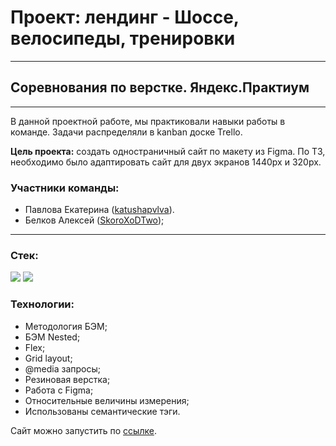 # Проект: лендинг - Шоссе, велосипеды, тренировки #
------
## Соревнования по верстке. Яндекс.Практиум ##
------
В данной проектной работе, мы практиковали навыки работы в команде. Задачи распределяли в kanban доске Trello.

__Цель проекта:__ создать одностраничный сайт по макету из Figma.
По ТЗ, необходимо было адаптировать сайт для двух экранов 1440px и 320px.

### Участники команды:
* Павлова Екатерина ([katushapvlva](https://github.com/katushapvlva/)).
* Белков Алексей ([SkoroXoDTwo](https://github.com/SkoroXoDTwo/));
------


### Стек:
<p>
  <img src="https://img.shields.io/badge/Html-gray?style=for-the-badge&logo=HTML5&logoColor=red/">
  <img src="https://img.shields.io/badge/CSS-gray?style=for-the-badge&logo=CSS3&logoColor=orange/"> 
</p>

### Технологии:
* Методология БЭМ;
* БЭМ Nested;
* Flex;
* Grid layout;
* @media запросы;
* Резиновая верстка;
* Работа с Figma;
* Относительные величины измерения;
* Использованы семантические тэги.

Сайт можно запустить по [ссылке](https://skoroxodtwo.github.io/sprint-3-competitions/).
